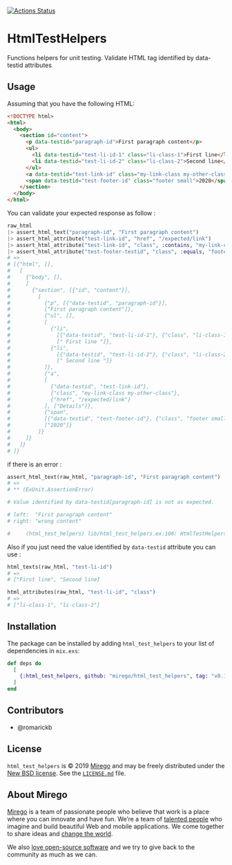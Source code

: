 [![Actions Status](https://github.com/mirego/html_test_helpers/workflows/CI/badge.svg?branch%3Amaster)](https://github.com/mirego/html_test_helpers/actions)

# HtmlTestHelpers

Functions helpers for unit testing.
Validate HTML tag identified by data-testid attributes

## Usage

Assuming that you have the following HTML:

```html
<!DOCTYPE html>
<html>
  <body>
    <section id="content">
      <p data-testid="paragraph-id">First paragraph content</p>
      <ul>
        <li data-testid="test-li-id-1" class="li-class-1">First line</li>
        <li data-testid="test-li-id-2" class="li-class-2">Second line</li>
      </ul>
      <a data-testid="test-link-id" class="my-link-class my-other-class" href="/expected/link">Details</a>
      <span data-testid="test-footer-id" class="footer small">2020</span>
    </section>
  </body>
</html>
```

You can validate your expected response as follow :

```elixir
raw_html
|> assert_html_text("paragraph-id", "First paragraph content")
|> assert_html_attribute("test-link-id", "href", "/expected/link")
|> assert_html_attribute("test-link-id", "class", :contains, "my-link-class")
|> assert_html_attribute("test-footer-testid", "class", :equals, "footer small")
# =>
# [{"html", [],
#   [
#     {"body", [],
#     [
#       {"section", [{"id", "content"}],
#         [
#           {"p", [{"data-testid", "paragraph-id"}],
#           ["First paragraph content"]},
#           {"ul", [],
#           [
#             {"li",
#               [{"data-testid", "test-li-id-1"}, {"class", "li-class-1"}],
#               [" First line "]},
#             {"li",
#               [{"data-testid", "test-li-id-2"}, {"class", "li-class-2"}],
#               [" Second line "]}
#           ]},
#           {"a",
#           [
#             {"data-testid", "test-link-id"},
#             {"class", "my-link-class my-other-class"},
#             {"href", "/expected/link"}
#           ], ["Details"]},
#           {"span",
#           [{"data-testid", "test-footer-id"}, {"class", "footer small"}],
#           ["2020"]}
#         ]}
#     ]}
#   ]}
# ]}
```

if there is an error :

```elixir
assert_html_text(raw_html, "paragraph-id", "First paragraph content")
# =>
# ** (ExUnit.AssertionError)

# Value identified by data-testid[paragraph-id] is not as expected.

# left:  "First paragraph content"
# right: "wrong content"

#     (html_test_helpers) lib/html_test_helpers.ex:106: HtmlTestHelpers.assert_html_text/3
```

Also if you just need the value identified by `data-testid` attribute you can use :

```elixir
html_texts(raw_html, "test-li-id")
# =>
# ["First line", "Second line]

html_attributes(raw_html, "test-li-id", "class")
# =>
# ["li-class-1", "li-class-2"]
```

## Installation

The package can be installed by adding `html_test_helpers` to your list of dependencies in `mix.exs`:

```elixir
def deps do
  [
    {:html_test_helpers, github: "mirego/html_test_helpers", tag: "v0.1.0", only: :test}
  ]
end
```

## Contributors

- @romarickb

## License

`html_test_helpers` is © 2019 [Mirego](https://www.mirego.com) and may be freely distributed under the [New BSD license](http://opensource.org/licenses/BSD-3-Clause). See the [`LICENSE.md`](https://github.com/mirego/html_test_helpers/blob/master/LICENSE.md) file.

## About Mirego

[Mirego](https://www.mirego.com) is a team of passionate people who believe that work is a place where you can innovate and have fun. We’re a team of [talented people](https://life.mirego.com) who imagine and build beautiful Web and mobile applications. We come together to share ideas and [change the world](http://www.mirego.org).

We also [love open-source software](https://open.mirego.com) and we try to give back to the community as much as we can.

